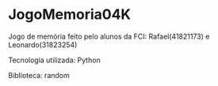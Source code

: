 # JogoMemoria04K
Jogo de memória feito pelo alunos da FCI: Rafael(41821173) e Leonardo(31823254)

Tecnologia utilizada: Python

Biblioteca: random
